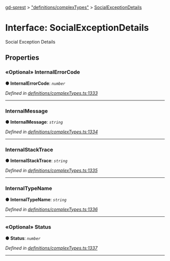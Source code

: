 [gd-sprest](../README.md) > ["definitions/complexTypes"](../modules/_definitions_complextypes_.md) > [SocialExceptionDetails](../interfaces/_definitions_complextypes_.socialexceptiondetails.md)



# Interface: SocialExceptionDetails


Social Exception Details


## Properties
<a id="internalerrorcode"></a>

### «Optional» InternalErrorCode

**●  InternalErrorCode**:  *`number`* 

*Defined in [definitions/complexTypes.ts:1333](https://github.com/gunjandatta/sprest/blob/3de79f1/src/definitions/complexTypes.ts#L1333)*





___

<a id="internalmessage"></a>

###  InternalMessage

**●  InternalMessage**:  *`string`* 

*Defined in [definitions/complexTypes.ts:1334](https://github.com/gunjandatta/sprest/blob/3de79f1/src/definitions/complexTypes.ts#L1334)*





___

<a id="internalstacktrace"></a>

###  InternalStackTrace

**●  InternalStackTrace**:  *`string`* 

*Defined in [definitions/complexTypes.ts:1335](https://github.com/gunjandatta/sprest/blob/3de79f1/src/definitions/complexTypes.ts#L1335)*





___

<a id="internaltypename"></a>

###  InternalTypeName

**●  InternalTypeName**:  *`string`* 

*Defined in [definitions/complexTypes.ts:1336](https://github.com/gunjandatta/sprest/blob/3de79f1/src/definitions/complexTypes.ts#L1336)*





___

<a id="status"></a>

### «Optional» Status

**●  Status**:  *`number`* 

*Defined in [definitions/complexTypes.ts:1337](https://github.com/gunjandatta/sprest/blob/3de79f1/src/definitions/complexTypes.ts#L1337)*





___


